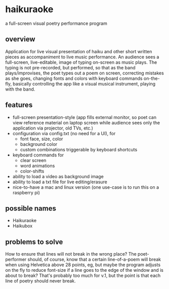 # haikuraoke

a full-screen visual poetry performance program

## overview

Application for live visual presentation of haiku and other short written pieces as accompaniment to live music performance. An audience sees a full-screen, live-editable, image of typing on-screen as music plays. The typing is not pre-recorded, but performed, so that as the band plays/improvises, the poet types out a poem on screen, correcting mistakes as she goes, changing fonts and colors with keyboard commands on-the-fly, basically controlling the app like a visual musical instrument, playing with the band. 


## features

- full-screen presentation-style (app fills external monitor, so poet can view reference material on laptop screen while audience sees only the application via projector, old TVs, etc.)
- configuration via config.txt (no need for a UI), for 
	- font face, size, color
	- background color
	- custom combinations triggerable by keyboard shortcuts
- keyboard commands for 
	- clear screen
	- word animations
	- color-shifts
- ability to load a video as background image
- ability to load a txt file for live editing/erasure
- nice-to-have a mac and linux version (one use-case is to run this on a raspberry pi)


## possible names

- Haikuraoke
- Haikubox


## problems to solve

How to ensure that lines will not break in the wrong place? The poet-performer should, of course, know that a certain line-of-a-poem will break when using Helvetica above 28 points, eg, but maybe the program adjusts on the fly to reduce font-size if a line goes to the edge of the window and is about to break? That's probably too much for v.1, but the point is that each line of poetry should never break. 
